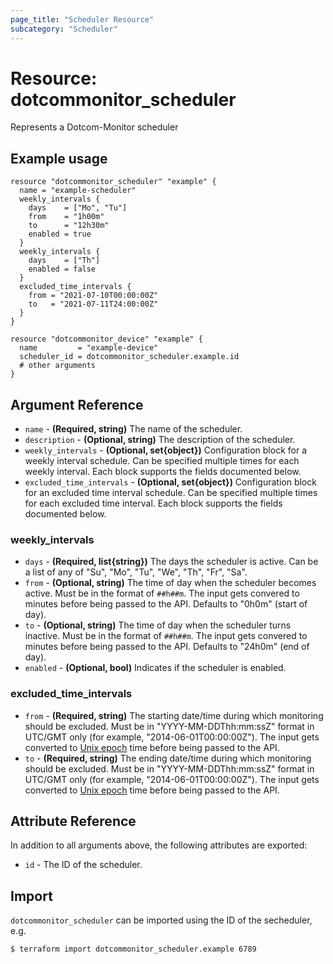```yaml
---
page_title: "Scheduler Resource"
subcategory: "Scheduler"
---
```

# Resource: dotcommonitor_scheduler
Represents a Dotcom-Monitor scheduler

## Example usage
```hcl
resource "dotcommonitor_scheduler" "example" {
  name = "example-scheduler"
  weekly_intervals {
    days    = ["Mo", "Tu"]
    from    = "1h00m"
    to      = "12h30m"
    enabled = true
  }
  weekly_intervals {
    days    = ["Th"]
    enabled = false
  }
  excluded_time_intervals {
    from = "2021-07-10T00:00:00Z"
    to   = "2021-07-11T24:00:00Z"
  } 
}

resource "dotcommonitor_device" "example" {
  name         = "example-device"
  scheduler_id = dotcommonitor_scheduler.example.id
  # other arguments
}
```

## Argument Reference
* `name` - **(Required, string)** The name of the scheduler.
* `description` - **(Optional, string)** The description of the scheduler.
* `weekly_intervals` - **(Optional, set{object})** Configuration block for a weekly interval schedule. Can be specified multiple times for each weekly interval. Each block supports the fields documented below.
* `excluded_time_intervals` - **(Optional, set{object})** Configuration block for an excluded time interval schedule. Can be specified multiple times for each excluded time interval. Each block supports the fields documented below.

### weekly_intervals
* `days` - **(Required, list{string})** The days the scheduler is active. Can be a list of any of "Su", "Mo", "Tu", "We", "Th", "Fr", "Sa".
* `from` - **(Optional, string)** The time of day when the scheduler becomes active. Must be in the format of `##h##m`. The input gets convered to minutes before being passed to the API. Defaults to "0h0m" (start of day).
* `to` - **(Optional, string)** The time of day when the scheduler turns inactive. Must be in the format of `##h##m`. The input gets convered to minutes before being passed to the API. Defaults to "24h0m" (end of day).
* `enabled` - **(Optional, bool)** Indicates if the scheduler is enabled.

### excluded_time_intervals
* `from` - **(Required, string)** The starting date/time during which monitoring should be excluded. Must be in "YYYY-MM-DDThh:mm:ssZ" format in UTC/GMT only (for example, "2014-06-01T00:00:00Z"). The input gets converted to [Unix epoch](https://en.wikipedia.org/wiki/Unix_time) time before being passed to the API.
* `to` - **(Required, string)** The ending date/time during which monitoring should be excluded. Must be in "YYYY-MM-DDThh:mm:ssZ" format in UTC/GMT only (for example, "2014-06-01T00:00:00Z"). The input gets converted to [Unix epoch](https://en.wikipedia.org/wiki/Unix_time) time before being passed to the API.

## Attribute Reference
In addition to all arguments above, the following attributes are exported:

* `id` - The ID of the scheduler.

## Import
`dotcommonitor_scheduler` can be imported using the ID of the secheduler, e.g.

```
$ terraform import dotcommonitor_scheduler.example 6789
```
